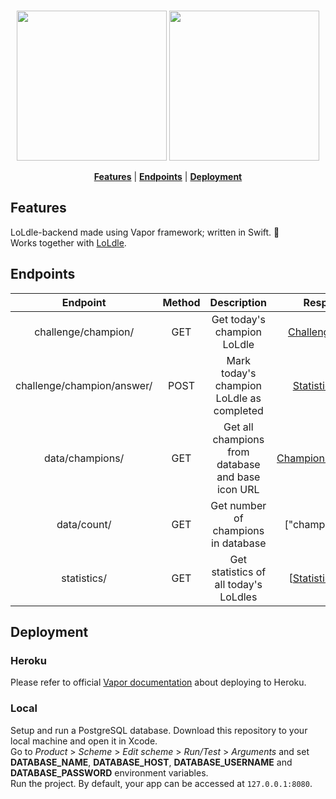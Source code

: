 <br>

<p align="center">
  <img src="/Assets/banner-light-mode.png#gh-light-mode-only" width="240"/>
  <img src="/Assets/banner-dark-mode.png#gh-dark-mode-only"  width="240"/>
</p>

<p align="center">
    <strong><a href="#features">Features</a></strong> |
    <strong><a href="#endpoints">Endpoints</a></strong> |
    <strong><a href="#deployment">Deployment</a></strong>
</p>

## Features
LoLdle-backend made using Vapor framework; written in Swift. 📲 <br>
Works together with [LoLdle](https://github.com/kinvl/LoLdle).

## Endpoints
|   Endpoint   |   Method   |   Description   |   Response   | 
:-------------:|:----------:|:---------------:|:-------------:
challenge/champion/ | GET | Get today's champion LoLdle | [Challenge.Public](https://github.com/kinvl/LoLdle-backend/blob/master/Sources/App/Model/Database%20Models/Challenge.swift#L32)
challenge/champion/answer/ | POST | Mark today's champion LoLdle as completed | [Statistic.Public](https://github.com/kinvl/LoLdle-backend/blob/master/Sources/App/Model/Database%20Models/Statistic.swift#L32)
data/champions/ | GET | Get all champions from database and base icon URL | [Champion.PublicData](https://github.com/kinvl/LoLdle-backend/blob/master/Sources/App/Model/Database%20Models/Champion.swift#L58)
data/count/ | GET | Get number of champions in database | ["champions": Int]
statistics/ | GET | Get statistics of all today's LoLdles | [[Statistic.Public](https://github.com/kinvl/LoLdle-backend/blob/master/Sources/App/Model/Database%20Models/Statistic.swift#L32)]

## Deployment
### Heroku
Please refer to official [Vapor documentation](https://docs.vapor.codes/deploy/heroku/) about deploying to Heroku.

### Local
Setup and run a PostgreSQL database. Download this repository to your local machine and open it in Xcode. <br>
Go to _Product_ > _Scheme_ > _Edit scheme_ > _Run/Test_ > _Arguments_ and set **DATABASE_NAME**, **DATABASE_HOST**, **DATABASE_USERNAME** and **DATABASE_PASSWORD** environment variables. <br>
Run the project. By default, your app can be accessed at `127.0.0.1:8080`.
